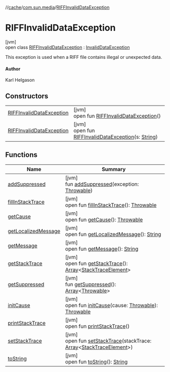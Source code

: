 //[cache](../../../index.md)/[com.sun.media](../index.md)/[RIFFInvalidDataException](index.md)

# RIFFInvalidDataException

[jvm]\
open class [RIFFInvalidDataException](index.md) : [InvalidDataException](../-invalid-data-exception/index.md)

This exception is used when a RIFF file contains illegal or unexpected data.

#### Author

Karl Helgason

## Constructors

| | |
|---|---|
| [RIFFInvalidDataException](-r-i-f-f-invalid-data-exception.md) | [jvm]<br>open fun [RIFFInvalidDataException](-r-i-f-f-invalid-data-exception.md)() |
| [RIFFInvalidDataException](-r-i-f-f-invalid-data-exception.md) | [jvm]<br>open fun [RIFFInvalidDataException](-r-i-f-f-invalid-data-exception.md)(s: [String](https://docs.oracle.com/javase/8/docs/api/java/lang/String.html)) |

## Functions

| Name | Summary |
|---|---|
| [addSuppressed](../-invalid-data-exception/index.md#-1898257014%2FFunctions%2F-82533025) | [jvm]<br>fun [addSuppressed](../-invalid-data-exception/index.md#-1898257014%2FFunctions%2F-82533025)(exception: [Throwable](https://docs.oracle.com/javase/8/docs/api/java/lang/Throwable.html)) |
| [fillInStackTrace](../-invalid-data-exception/index.md#-1207709164%2FFunctions%2F-82533025) | [jvm]<br>open fun [fillInStackTrace](../-invalid-data-exception/index.md#-1207709164%2FFunctions%2F-82533025)(): [Throwable](https://docs.oracle.com/javase/8/docs/api/java/lang/Throwable.html) |
| [getCause](../-invalid-data-exception/index.md#-252564762%2FFunctions%2F-82533025) | [jvm]<br>open fun [getCause](../-invalid-data-exception/index.md#-252564762%2FFunctions%2F-82533025)(): [Throwable](https://docs.oracle.com/javase/8/docs/api/java/lang/Throwable.html) |
| [getLocalizedMessage](../-invalid-data-exception/index.md#-2138642817%2FFunctions%2F-82533025) | [jvm]<br>open fun [getLocalizedMessage](../-invalid-data-exception/index.md#-2138642817%2FFunctions%2F-82533025)(): [String](https://docs.oracle.com/javase/8/docs/api/java/lang/String.html) |
| [getMessage](../-invalid-data-exception/index.md#1068546184%2FFunctions%2F-82533025) | [jvm]<br>open fun [getMessage](../-invalid-data-exception/index.md#1068546184%2FFunctions%2F-82533025)(): [String](https://docs.oracle.com/javase/8/docs/api/java/lang/String.html) |
| [getStackTrace](../-invalid-data-exception/index.md#-1238049138%2FFunctions%2F-82533025) | [jvm]<br>open fun [getStackTrace](../-invalid-data-exception/index.md#-1238049138%2FFunctions%2F-82533025)(): [Array](https://kotlinlang.org/api/latest/jvm/stdlib/kotlin/-array/index.html)&lt;[StackTraceElement](https://docs.oracle.com/javase/8/docs/api/java/lang/StackTraceElement.html)&gt; |
| [getSuppressed](../-invalid-data-exception/index.md#1678506999%2FFunctions%2F-82533025) | [jvm]<br>fun [getSuppressed](../-invalid-data-exception/index.md#1678506999%2FFunctions%2F-82533025)(): [Array](https://kotlinlang.org/api/latest/jvm/stdlib/kotlin/-array/index.html)&lt;[Throwable](https://docs.oracle.com/javase/8/docs/api/java/lang/Throwable.html)&gt; |
| [initCause](../-invalid-data-exception/index.md#-104903378%2FFunctions%2F-82533025) | [jvm]<br>open fun [initCause](../-invalid-data-exception/index.md#-104903378%2FFunctions%2F-82533025)(cause: [Throwable](https://docs.oracle.com/javase/8/docs/api/java/lang/Throwable.html)): [Throwable](https://docs.oracle.com/javase/8/docs/api/java/lang/Throwable.html) |
| [printStackTrace](../-invalid-data-exception/index.md#-1357294889%2FFunctions%2F-82533025) | [jvm]<br>open fun [printStackTrace](../-invalid-data-exception/index.md#-1357294889%2FFunctions%2F-82533025)() |
| [setStackTrace](../-invalid-data-exception/index.md#-1146009933%2FFunctions%2F-82533025) | [jvm]<br>open fun [setStackTrace](../-invalid-data-exception/index.md#-1146009933%2FFunctions%2F-82533025)(stackTrace: [Array](https://kotlinlang.org/api/latest/jvm/stdlib/kotlin/-array/index.html)&lt;[StackTraceElement](https://docs.oracle.com/javase/8/docs/api/java/lang/StackTraceElement.html)&gt;) |
| [toString](../-invalid-data-exception/index.md#1869833549%2FFunctions%2F-82533025) | [jvm]<br>open fun [toString](../-invalid-data-exception/index.md#1869833549%2FFunctions%2F-82533025)(): [String](https://docs.oracle.com/javase/8/docs/api/java/lang/String.html) |
